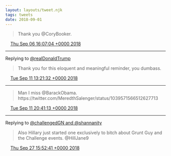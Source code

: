 ```yaml
---
layout: layouts/tweet.njk
tags: tweets
date: 2018-09-01
---
```


> Thank you @CoryBooker\.

<img src="../media/tweet.ico" width="12" /> [Thu Sep 06 16:07:04 +0000 2018](https://twitter.com/timwasson/status/1037733934052859904)

----

Replying to [@realDonaldTrump](https://twitter.com/realDonaldTrump/status/1039498334594052096)

> Thank you for this eloquent and meaningful reminder, you dumbass\.

<img src="../media/tweet.ico" width="12" /> [Tue Sep 11 13:21:32 +0000 2018](https://twitter.com/timwasson/status/1039504213661937665)

----

> Man I miss @BarackObama\. https://twitter\.com/MeredthSalenger/status/1039571566512627713

<img src="../media/tweet.ico" width="12" /> [Tue Sep 11 20:41:13 +0000 2018](https://twitter.com/timwasson/status/1039614864497487874)

----

Replying to [@challengedGN and @shannanity](https://twitter.com/challengedGN/status/1045340136890912774)

> Also Hillary just started one exclusively to bitch about Grunt Guy and the Challenge events\. @HillJane9

<img src="../media/tweet.ico" width="12" /> [Thu Sep 27 15:52:41 +0000 2018](https://twitter.com/timwasson/status/1045340459013459969)
